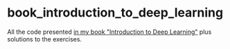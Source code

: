 # book_introduction_to_deep_learning
All the code presented [in my book "Introduction to Deep Learning"](https://www.amazon.com/Introduction-Deep-Learning-complete-TensorFlow/dp/1724716417 ) plus solutions to the exercises.
